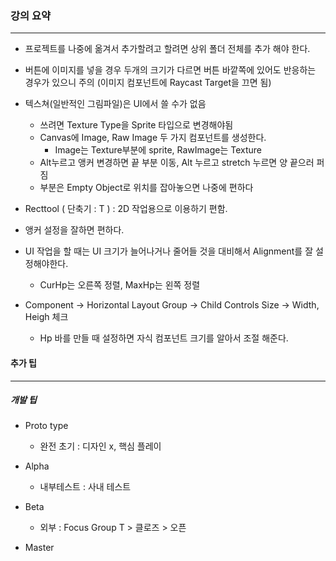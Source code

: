 ### 강의 요약 

-----

- 프로젝트를 나중에 옮겨서 추가할려고 할려면 상위 폴더 전체를 추가 해야 한다.
- 버튼에 이미지를 넣을 경우 두개의 크기가 다르면 버튼 바깥쪽에 있어도 반응하는 경우가 있으니 주의 (이미지 컴포넌트에 Raycast Target을 끄면 됨)
- 텍스쳐(일반적인 그림파일)은 UI에서 쓸 수가 없음
  - 쓰려면 Texture Type을 Sprite 타입으로 변경해야됨
  - Canvas에 Image, Raw Image 두 가지 컴포넌트를 생성한다.
    - Image는 Texture부분에 sprite, RawImage는 Texture
  - Alt누르고 앵커 변경하면 끝 부분 이동, Alt 누르고 stretch 누르면 양 끝으러 퍼짐 
  - 부분은 Empty Object로 위치를 잡아놓으면 나중에 편하다

- Recttool ( 단축기 : T ) : 2D 작업용으로 이용하기 편함.
- 앵커 설정을 잘하면 편하다.
- UI 작업을 할 때는 UI 크기가 늘어나거나 줄어들 것을 대비해서 Alignment를 잘 설정해야한다.
  - CurHp는 오른쪽 정렬, MaxHp는 왼쪽 정렬

- Component -> Horizontal Layout Group -> Child Controls Size -> Width, Heigh 체크 
  - Hp 바를 만들 때 설정하면 자식 컴포넌트 크기를 알아서 조절 해준다. 

#### 추가 팁 

----

##### 개발 팁

- Proto type 
  - 완전 초기 : 디자인 x, 핵심 플레이

- Alpha 
  - 내부테스트 : 사내 테스트 

- Beta
  - 외부 : Focus Group T > 클로즈 > 오픈 

- Master